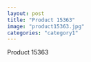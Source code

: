 ```yaml
---
layout: post
title: "Product 15363"
image: "product15363.jpg"
categories: "category1"
---
```

Product 15363
